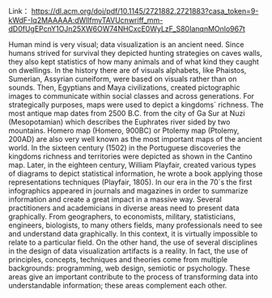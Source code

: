 Link： https://dl.acm.org/doi/pdf/10.1145/2721882.2721883?casa_token=9-kWdF-Iq2MAAAAA:dWllfmyTAVUcnwriff_mm-dD0fUgEPcnY1OJn25XW6OW74NHCxcE0WyLzF_S80IanqnMOnlo967t


Human mind is very visual; data visualization is an ancient need. Since humans strived for survival they depicted hunting strategies on caves walls, they also kept statistics of how many animals and of what kind they caught on dwellings. In the history there are of visuals alphabets, like Phaistos, Sumerian, Assyrian cuneiform, were based on visuals rather than on sounds. Then, Egyptians and Maya civilizations, created pictographic images to communicate within social classes and across generations. For strategically purposes, maps were used to depict a kingdoms´ richness. The most antique map dates from 2500 B.C. from the city of Ga Sur at Nuzi (Mesopotamian) which describes the Euphrates river sided by two mountains. Homero map (Homero, 900BC) or Ptolemy map (Ptolemy, 200AD) are also very well known as the most important maps of the ancient world. In the sixteen century (1502) in the Portuguese discoveries the kingdoms richness and territories were depicted as shown in the Cantino map. Later, in the eighteen century, William Playfair, created various types of diagrams to depict statistical information, he wrote a book applying those representations techniques (Playfair, 1805). In our era in the 70´s the first infographics appeared in journals and magazines in order to summarize information and create a great impact in a massive way. Several practitioners and academicians in diverse areas need to present data graphically. From geographers, to economists, military, statisticians, engineers, biologists, to many others fields, many professionals need to see and understand data graphically. In this context, it is virtually impossible to relate to a particular field. On the other hand, the use of several disciplines in the design of data visualization artifacts is a reality. In fact, the use of principles, concepts, techniques and theories come from multiple backgrounds: programming, web design, semiotic or psychology.   These areas give an important contribute to the process of transforming data into understandable information; these areas complement each other.